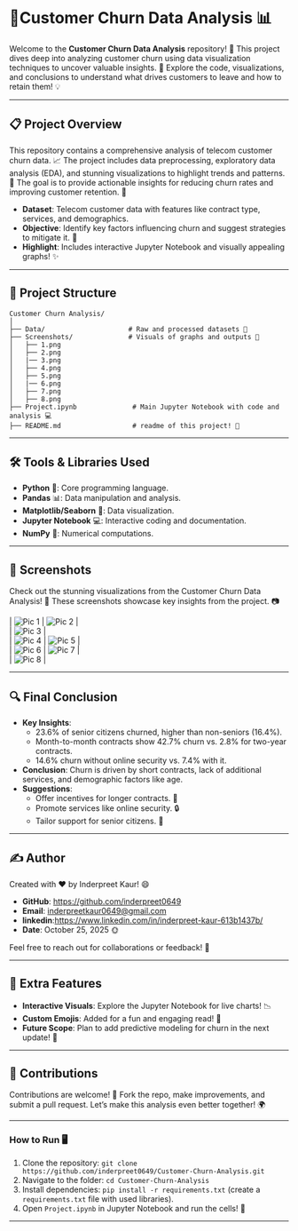 # 🎉Customer Churn Data Analysis 📊   

Welcome to the **Customer Churn Data Analysis** repository! 🚀 This project dives deep into analyzing customer churn using data visualization techniques to uncover valuable insights. 🌟 Explore the code, visualizations, and conclusions to understand what drives customers to leave and how to retain them! 💡

---

## 📋 Project Overview  

This repository contains a comprehensive analysis of telecom customer churn data. 📈 The project includes data preprocessing, exploratory data analysis (EDA), and stunning visualizations to highlight trends and patterns. 🎨 The goal is to provide actionable insights for reducing churn rates and improving customer retention. 🙌

- **Dataset**: Telecom customer data with features like contract type, services, and demographics.   
- **Objective**: Identify key factors influencing churn and suggest strategies to mitigate it. 🎯   
- **Highlight**: Includes interactive Jupyter Notebook and visually appealing graphs! ✨   

---

## 📂 Project Structure   

```
Customer Churn Analysis/   
│
├── Data/                     # Raw and processed datasets 📂    
├── Screenshots/              # Visuals of graphs and outputs 📸    
│   ├── 1.png   
│   ├── 2.png   
│   |── 3.png   
│   ├── 4.png    
│   ├── 5.png    
│   |── 6.png    
│   ├── 7.png   
│   ├── 8.png    
├── Project.ipynb              # Main Jupyter Notebook with code and analysis 💻    
├── README.md                  # readme of this project! 📝    
```

---

## 🛠️ Tools & Libraries Used    

- **Python** 🐍: Core programming language.    
- **Pandas** 📊: Data manipulation and analysis.    
- **Matplotlib/Seaborn** 🎨: Data visualization.    
- **Jupyter Notebook** 💻: Interactive coding and documentation.    
- **NumPy** 🔢: Numerical computations.    

---

## 📸 Screenshots

Check out the stunning visualizations from the Customer Churn Data Analysis! 🌟 These screenshots showcase key insights from the project. 📷

| ![Pic 1](Screenshots/1.png) | ![Pic 2](Screenshots/2.png) |   
| ![Pic 3](Screenshots/3.png) |   
| ![Pic 4](Screenshots/4.png) | ![Pic 5](Screenshots/5.png) |   
| ![Pic 6](Screenshots/6.png) | ![Pic 7](Screenshots/7.png) |  
| ![Pic 8](Screenshots/8.png) |   

---

## 🔍 Final Conclusion   

- **Key Insights**:     
  - 23.6% of senior citizens churned, higher than non-seniors (16.4%).   
  - Month-to-month contracts show 42.7% churn vs. 2.8% for two-year contracts.    
  - 14.6% churn without online security vs. 7.4% with it.    
- **Conclusion**: Churn is driven by short contracts, lack of additional services, and demographic factors like age.   
- **Suggestions**:     
  - Offer incentives for longer contracts. 🎉    
  - Promote services like online security. 🔒    
  - Tailor support for senior citizens. 👴    

---

## ✍️ Author    

Created with ❤️ by Inderpreet Kaur! 😄     
- **GitHub**: https://github.com/inderpreet0649   
- **Email**: inderpreetkaur0649@gmail.com   
- **linkedin**:https://www.linkedin.com/in/inderpreet-kaur-613b1437b/     
- **Date**: October 25, 2025 🌞  

Feel free to reach out for collaborations or feedback! 🤝   

---

## 🌟 Extra Features     

- **Interactive Visuals**: Explore the Jupyter Notebook for live charts! 📉    
- **Custom Emojis**: Added for a fun and engaging read! 🎈    
- **Future Scope**: Plan to add predictive modeling for churn in the next update! 🔮    

---

## 🙏 Contributions   

Contributions are welcome! 🍕 Fork the repo, make improvements, and submit a pull request. Let’s make this analysis even better together! 🌍    

---

### How to Run 🖥️    
1. Clone the repository: `git clone https://github.com/inderpreet0649/Customer-Churn-Analysis.git`   
2. Navigate to the folder: `cd Customer-Churn-Analysis`   
3. Install dependencies: `pip install -r requirements.txt` (create a `requirements.txt` file with used libraries).   
4. Open `Project.ipynb` in Jupyter Notebook and run the cells! 🚀    

---
